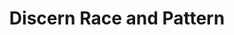 ---
title: "Discern Race and Pattern"
canonical: "skill/discern-race-and-pattern"
lists:
    - werecreature-loresheet
tier: 3
osp_cost: 30
prerequisites: ["werecreature-loresheet/discern-race"]
replacement: true
ladder: "discern-race"
---